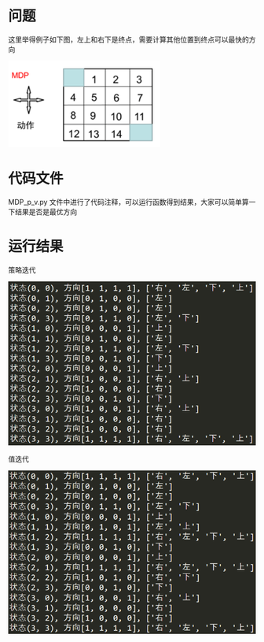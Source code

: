 # 问题
这里举得例子如下图，左上和右下是终点，需要计算其他位置到终点可以最快的方向

![MDPques](https://github.com/dqdallen/RLstudy/blob/main/MDP_P_V/MDP_p_v_quesiton.png)
# 代码文件
MDP_p_v.py
文件中进行了代码注释，可以运行函数得到结果，大家可以简单算一下结果是否是最优方向
# 运行结果
策略迭代

![pi](https://github.com/dqdallen/RLstudy/blob/main/MDP_P_V/policy_iter.png)

值迭代

![vi](https://github.com/dqdallen/RLstudy/blob/main/MDP_P_V/value_iter.png)
